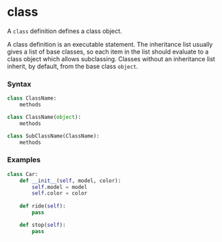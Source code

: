 # class
A `class` definition defines a class object.

A class definition is an executable statement. The inheritance list usually gives a list of base classes, so each item in the list should evaluate to a class object which allows subclassing. Classes without an inheritance list inherit, by default, from the base class `object`.

### Syntax
```python
class ClassName:
    methods

class ClassName(object):
    methods

class SubClassName(ClassName):
    methods
```

### Examples
```python
class Car:
    def __init__(self, model, color):
        self.model = model
        self.color = color
    
    def ride(self):
        pass

    def stop(self):
        pass
```